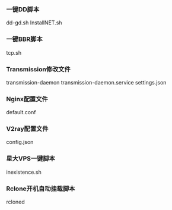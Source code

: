 ### 一键DD脚本
dd-gd.sh
InstallNET.sh

### 一键BBR脚本
tcp.sh

### Transmission修改文件
transmission-daemon
transmission-daemon.service
settings.json

### Nginx配置文件
default.conf

### V2ray配置文件
config.json

### 星大VPS一键脚本
inexistence.sh

### Rclone开机自动挂载脚本
rcloned




